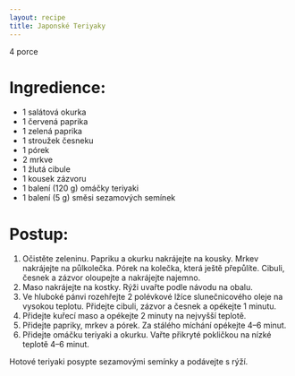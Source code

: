 ```yaml
---
layout: recipe
title: Japonské Teriyaky
---
```

4 porce  


# Ingredience:  
- 1 salátová okurka  
- 1 červená paprika  
- 1 zelená paprika  
- 1 stroužek česneku  
- 1 pórek  
- 2 mrkve  
- 1 žlutá cibule  
- 1 kousek zázvoru  
- 1 balení (120 g) omáčky teriyaki  
- 1 balení (5 g) směsi sezamových semínek  


# Postup:  
1. Očistěte zeleninu. Papriku a okurku nakrájejte na kousky. Mrkev nakrájejte na půlkolečka. Pórek na kolečka, která ještě přepůlíte. Cibuli, česnek a zázvor oloupejte a nakrájejte najemno.  
2. Maso nakrájejte na kostky. Rýži uvařte podle návodu na obalu.  
3. Ve hluboké pánvi rozehřejte 2 polévkové lžíce slunečnicového oleje na vysokou teplotu. Přidejte cibuli, zázvor a česnek a opékejte 1 minutu.  
4. Přidejte kuřecí maso a opékejte 2 minuty na nejvyšší teplotě.  
5. Přidejte papriky, mrkev a pórek. Za stálého míchání opékejte 4–6 minut.  
6. Přidejte omáčku teriyaki a okurku. Vařte přikryté pokličkou na nízké teplotě 4–6 minut.  

Hotové teriyaki posypte sezamovými semínky a podávejte s rýží.  
